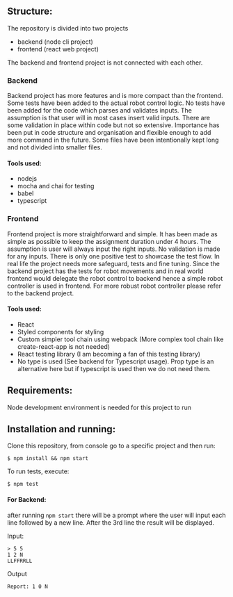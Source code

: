 ## Structure:

The repository is divided into two projects

- backend (node cli project)
- frontend (react web project)

The backend and frontend project is not connected with each other. 

### Backend

Backend project has more features and is more compact than the frontend. Some tests have been added to the actual robot control logic. No tests have been added for the code which parses and validates inputs. The assumption is that user will in most cases insert valid inputs. There are some validation in place within code but not so extensive. Importance has been put in code structure and organisation and flexible enough to add more command in the future. Some files have been intentionally kept long and not divided into smaller files.

#### Tools used:

- nodejs
- mocha and chai for testing
- babel
- typescript

### Frontend

Frontend project is more straightforward and simple. It has been made as simple as possible to keep the assignment duration under 4 hours. The assumption is user will always input the right inputs. No validation is made for any inputs. There is only one positive test to showcase the test flow. In real life the project needs more safeguard, tests and fine tuning. Since the backend project has the tests for robot movements and in real world frontend would delegate the robot control to backend hence a simple robot controller is used in frontend. For more robust robot controller please refer to the backend project.

#### Tools used:

- React
- Styled components for styling
- Custom simpler tool chain using webpack (More complex tool chain like create-react-app is not needed)
- React testing library (I am becoming a fan of this testing library)
- No type is used (See backend for Typescript usage). Prop type is an alternative here but if typescript is used then we do not need them.

## Requirements:

Node development environment is needed for this project to run

## Installation and running:

Clone this repository, from console go to a specific project and then run:

```
$ npm install && npm start
```

To run tests, execute:

```
$ npm test
```

#### For Backend:

after running `npm start` there will be a prompt where the user will input each line followed by a new line. After the 3rd line the result will be displayed.

Input:

```
> 5 5
1 2 N
LLFFRRLL
```

Output

```
Report: 1 0 N
```
